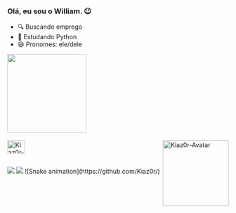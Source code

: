 ### Olá, eu sou o William. 😉

- 🔍 Buscando emprego
- 🌱 Estudando Python
- 😄 Pronomes: ele/dele

<div>
  <a href="https://github.com/Kiaz0r">
  <img height="180em" src="https://github-readme-stats.vercel.app/api?username=kiaz0r&show_icons=true&theme=dark"/>
</div>
<div style="display: inline_block"><br>
  <img align="center" alt="Kiaz0r-Python" height="30" width="40" src="https://cdn.jsdelivr.net/gh/devicons/devicon/icons/python/python-original.svg">
  <img align="right" alt="Kiaz0r-Avatar" height="150" width="150" src="https://cdn.discordapp.com/attachments/696467083646730393/1103044084756656198/1a1d3d29-91d6-437c-8243-f2d75c64d3ed.png">
</div>

##

<div>
  <a href="https://www.instagram.com/kiaz0r/" target="_blank"><img src="https://img.shields.io/badge/Instagram-E4405F?style=for-the-badge&logo=instagram&logoColor=white" target="_blank"></a>
  <a href="https://www.linkedin.com/in/william-rocha-418a04203/" target="_blank"><img src="https://img.shields.io/badge/LinkedIn-0077B5?style=for-the-badge&logo=linkedin&logoColor=white" target="_blank"></a>
![Snake animation](https://github.com/Kiaz0r/)
</div>
